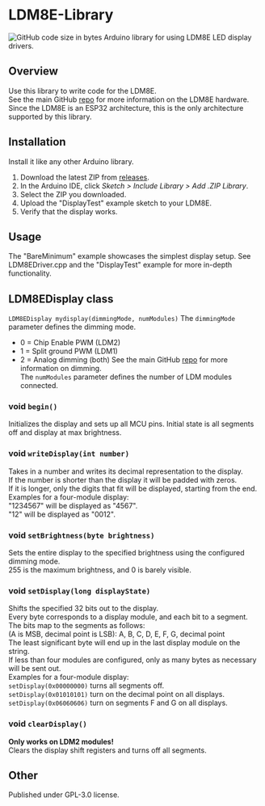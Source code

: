# LDM8E-Library
![GitHub code size in bytes](https://img.shields.io/github/languages/code-size/ndornseif/LDM8E-Library)
Arduino library for using LDM8E LED display drivers. 

## Overview
Use this library to write code for the LDM8E.  
See the main GitHub [repo](https://github.com/ndornseif/LDM8E-LEDDisplayController) for more information on the LDM8E hardware.  
Since the LDM8E is an ESP32 architecture, this is the only architecture supported by this library.

## Installation
Install it like any other Arduino library.
1. Download the latest ZIP from [releases](https://github.com/ndornseif/LDM8E-Library/releases).
2. In the Arduino IDE, click *Sketch > Include Library > Add .ZIP Library*.
3. Select the ZIP you downloaded.
4. Upload the "DisplayTest" example sketch to your LDM8E. 
5. Verify that the display works.

## Usage
The "BareMinimum" example showcases the simplest display setup.
See LDM8EDriver.cpp and the "DisplayTest" example for more in-depth functionality.

## LDM8EDisplay class
`LDM8EDisplay mydisplay(dimmingMode, numModules)`
The `dimmingMode` parameter defines the dimming mode.  
- 0 = Chip Enable PWM (LDM2)
- 1 = Split ground PWM (LDM1)
- 2 = Analog dimming (both)
See the main GitHub [repo](https://github.com/ndornseif/LDM8E-LEDDisplayController) for more information on dimming.  
The `numModules` parameter defines the number of LDM modules connected.  

### void `begin()`
Initializes the display and sets up all MCU pins.
Initial state is all segments off and display at max brightness.
### void `writeDisplay(int number)`
Takes in a number and writes its decimal representation to the display.  
If the number is shorter than the display it will be padded with zeros.  
If it is longer, only the digits that fit will be displayed, starting from the end.  
Examples for a four-module display:   
"1234567" will be displayed as "4567".  
"12" will be displayed as "0012".  
### void `setBrightness(byte brightness)`
Sets the entire display to the specified brightness using the configured dimming mode.  
255 is the maximum brightness, and 0 is barely visible.  
### void `setDisplay(long displayState)`
Shifts the specified 32 bits out to the display.  
Every byte corresponds to a display module, and each bit to a segment.  
The bits map to the segments as follows:  
(A is MSB, decimal point is LSB): A, B, C, D, E, F, G, decimal point   
The least significant byte will end up in the last display module on the string.  
If less than four modules are configured, only as many bytes as necessary will be sent out.  
Examples for a four-module display:   
`setDisplay(0x00000000)` turns all segments off.  
`setDisplay(0x01010101)` turn on the decimal point on all displays.  
`setDisplay(0x06060606)` turn on segments F and G on all displays.  
### void `clearDisplay()`
**Only works on LDM2 modules!**  
Clears the display shift registers and turns off all segments. 

## Other
Published under GPL-3.0 license.  